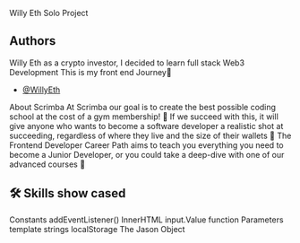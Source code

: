 
Willy Eth Solo Project

## Authors

 Willy Eth as a crypto investor, I decided to learn full stack Web3 Development  This is my front end Journey👋

- [@WillyEth](https://github.com/WillyEth)

About Scrimba
At Scrimba our goal is to create the best possible coding school at the cost of a gym membership! 💜 If we succeed with this, it will give anyone who wants to become a software developer a realistic shot at succeeding, regardless of where they live and the size of their wallets 🎉 The Frontend Developer Career Path aims to teach you everything you need to become a Junior Developer, or you could take a deep-dive with one of our advanced courses 🚀

## 🛠 Skills show cased
Constants
addEventListener()
InnerHTML
input.Value
function Parameters
template strings
localStorage
The Jason Object

